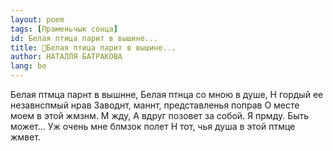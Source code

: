 ```yaml
---
layout: poem
tags: [Праменьчык сонца]
id: Белая птица парит в вышине...
title: 🚧Белая птица парит в вышине...
author: НАТАЛЛЯ БАТРАКОВА
lang: be
---
```



Белая птмца парнт в вышнне, Белая птнца со мною в душе, Н гордый ее незавнспмый нрав Заводнт, маннт, представленья поправ О месте моем в этой жмзнм. М жду, А вдруг позовет за собой. Я прмду.
Быть может... Уж очень мне блмзок полет Н тот, чья душа в этой птмце жмвет.
